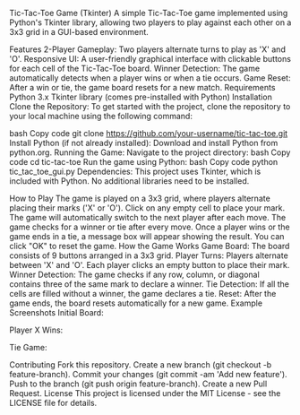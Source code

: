 Tic-Tac-Toe Game (Tkinter)
A simple Tic-Tac-Toe game implemented using Python's Tkinter library, allowing two players to play against each other on a 3x3 grid in a GUI-based environment.

Features
2-Player Gameplay: Two players alternate turns to play as 'X' and 'O'.
Responsive UI: A user-friendly graphical interface with clickable buttons for each cell of the Tic-Tac-Toe board.
Winner Detection: The game automatically detects when a player wins or when a tie occurs.
Game Reset: After a win or tie, the game board resets for a new match.
Requirements
Python 3.x
Tkinter library (comes pre-installed with Python)
Installation
Clone the Repository:
To get started with the project, clone the repository to your local machine using the following command:

bash
Copy code
git clone https://github.com/your-username/tic-tac-toe.git
Install Python (if not already installed):
Download and install Python from python.org.
Running the Game:
Navigate to the project directory:
bash
Copy code
cd tic-tac-toe
Run the game using Python:
bash
Copy code
python tic_tac_toe_gui.py
Dependencies:
This project uses Tkinter, which is included with Python. No additional libraries need to be installed.

How to Play
The game is played on a 3x3 grid, where players alternate placing their marks ('X' or 'O').
Click on any empty cell to place your mark. The game will automatically switch to the next player after each move.
The game checks for a winner or tie after every move.
Once a player wins or the game ends in a tie, a message box will appear showing the result. You can click "OK" to reset the game.
How the Game Works
Game Board: The board consists of 9 buttons arranged in a 3x3 grid.
Player Turns: Players alternate between 'X' and 'O'. Each player clicks an empty button to place their mark.
Winner Detection: The game checks if any row, column, or diagonal contains three of the same mark to declare a winner.
Tie Detection: If all the cells are filled without a winner, the game declares a tie.
Reset: After the game ends, the board resets automatically for a new game.
Example Screenshots
Initial Board:

Player X Wins:

Tie Game:

Contributing
Fork this repository.
Create a new branch (git checkout -b feature-branch).
Commit your changes (git commit -am 'Add new feature').
Push to the branch (git push origin feature-branch).
Create a new Pull Request.
License
This project is licensed under the MIT License - see the LICENSE file for details.


